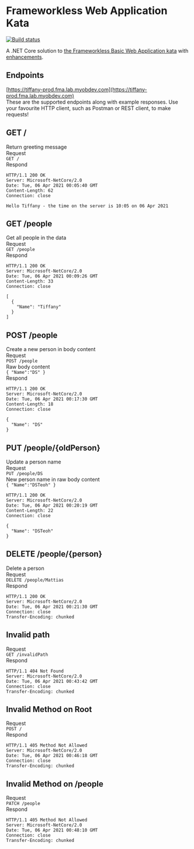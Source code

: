 # Frameworkless Web Application Kata
[![Build status](https://badge.buildkite.com/b0a10dcf62e33205414b931216c9b6914b59fe3e2d867155ab.svg)](https://buildkite.com/myob/tiffany-frameworkless-web-app-api)

A .NET Core solution to [the Frameworkless Basic Web Application kata](https://github.com/MYOB-Technology/General_Developer/blob/main/katas/kata-frameworkless-basic-web-application/kata-frameworkless-basic-web-application.md) with [enhancements](https://github.com/MYOB-Technology/General_Developer/blob/main/katas/kata-frameworkless-basic-web-application/kata-frameworkless-basic-web-application-enhancements.md).

## Endpoints
[https://tiffany-prod.fma.lab.myobdev.com](https://tiffany-prod.fma.lab.myobdev.com)   
These are the supported endpoints along with example responses. Use your favourite HTTP client, such as Postman or REST client, to make requests!   

## GET / 
Return greeting message   
Request   
``GET /``  
Respond  
~~~
HTTP/1.1 200 OK
Server: Microsoft-NetCore/2.0
Date: Tue, 06 Apr 2021 00:05:40 GMT
Content-Length: 62
Connection: close

Hello Tiffany - the time on the server is 10:05 on 06 Apr 2021
~~~

## GET /people
Get all people in the data   
Request  
``GET /people``  
Respond  
~~~
HTTP/1.1 200 OK
Server: Microsoft-NetCore/2.0
Date: Tue, 06 Apr 2021 00:09:26 GMT
Content-Length: 33
Connection: close

[
  {
    "Name": "Tiffany"
  }
]
~~~

## POST /people
Create a new person in body content    
Request  
``POST /people``  
Raw body content  
``
{
    "Name":"DS"
}  
``  
Respond  
~~~
HTTP/1.1 200 OK
Server: Microsoft-NetCore/2.0
Date: Tue, 06 Apr 2021 00:17:30 GMT
Content-Length: 18
Connection: close

{
  "Name": "DS"
}
~~~

## PUT /people/{oldPerson}
Update a person name     
Request  
``PUT /people/DS``  
New person name in raw body content   
``
{
    "Name":"DSTeoh"
}
``
~~~
HTTP/1.1 200 OK
Server: Microsoft-NetCore/2.0
Date: Tue, 06 Apr 2021 00:20:19 GMT
Content-Length: 22
Connection: close

{
  "Name": "DSTeoh"
}
~~~

## DELETE /people/{person}
Delete a person    
Request    
``DELETE /people/Mattias``   
Respond   
~~~
HTTP/1.1 200 OK
Server: Microsoft-NetCore/2.0
Date: Tue, 06 Apr 2021 00:21:30 GMT
Connection: close
Transfer-Encoding: chunked
~~~

## Invalid path 
Request  
``GET /invalidPath``  
Respond  
~~~
HTTP/1.1 404 Not Found
Server: Microsoft-NetCore/2.0
Date: Tue, 06 Apr 2021 00:43:42 GMT
Connection: close
Transfer-Encoding: chunked
~~~  

## Invalid Method on Root
Request  
``POST /``  
Respond  
~~~
HTTP/1.1 405 Method Not Allowed
Server: Microsoft-NetCore/2.0
Date: Tue, 06 Apr 2021 00:46:18 GMT
Connection: close
Transfer-Encoding: chunked
~~~  

## Invalid Method on /people
Request  
``PATCH /people``  
Respond  
~~~
HTTP/1.1 405 Method Not Allowed
Server: Microsoft-NetCore/2.0
Date: Tue, 06 Apr 2021 00:48:10 GMT
Connection: close
Transfer-Encoding: chunked
~~~

